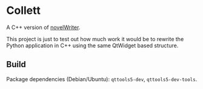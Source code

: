 # Collett

A C++ version of [novelWriter](https://github.com/vkbo/novelWriter).

This project is just to test out how much work it would be to rewrite the Python application in C++
using the same QtWidget based structure.

## Build

Package dependencies (Debian/Ubuntu): `qttools5-dev`, `qttools5-dev-tools`.
